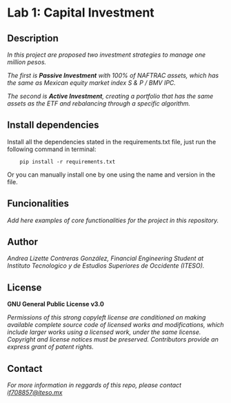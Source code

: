 # Lab 1: Capital Investment

## Description
*In this project are proposed two investment strategies to manage one million pesos.*

*The first is **Passive Investment** with 100% of NAFTRAC assets, which has the same as Mexican equity market index S & P / BMV IPC.*

*The second is **Active Investment**, creating a portfolio that has the same assets as the ETF and rebalancing through a specific algorithm.*

## Install dependencies

Install all the dependencies stated in the requirements.txt file, just run the following command in terminal:

        pip install -r requirements.txt
        
Or you can manually install one by one using the name and version in the file.

## Funcionalities

*Add here examples of core functionalities for the project in this repository.*

## Author
*Andrea Lizette Contreras González, Financial Engineering Student at Instituto Tecnologico y de Estudios Superiores de Occidente (ITESO).*

## License
**GNU General Public License v3.0** 

*Permissions of this strong copyleft license are conditioned on making available 
complete source code of licensed works and modifications, which include larger 
works using a licensed work, under the same license. Copyright and license notices 
must be preserved. Contributors provide an express grant of patent rights.*

## Contact
*For more information in reggards of this repo, please contact if708857@iteso.mx*
